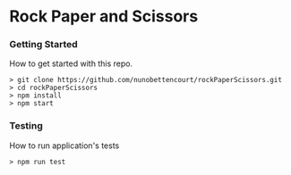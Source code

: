 # Rock Paper and Scissors

### Getting Started

How to get started with this repo.

```
> git clone https://github.com/nunobettencourt/rockPaperScissors.git
> cd rockPaperScissors
> npm install
> npm start
```

### Testing

How to run application's tests

```
> npm run test
```
